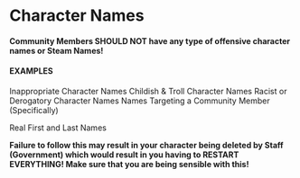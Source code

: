 # Character Names

#### Community Members **SHOULD NOT** have any type of offensive character names or Steam Names! <a href="#community-members-should-not-have-any-type-of-offensive-character-names-or-steam-names" id="community-members-should-not-have-any-type-of-offensive-character-names-or-steam-names"></a>

#### **EXAMPLES** <a href="#examples" id="examples"></a>

Inappropriate Character Names Childish & Troll Character Names Racist or Derogatory Character Names Names Targeting a Community Member (Specifically)

Real First and Last Names

**Failure to follow this may result in your character being deleted by Staff (Government) which would result in you having to RESTART EVERYTHING! Make sure that you are being sensible with this!**
